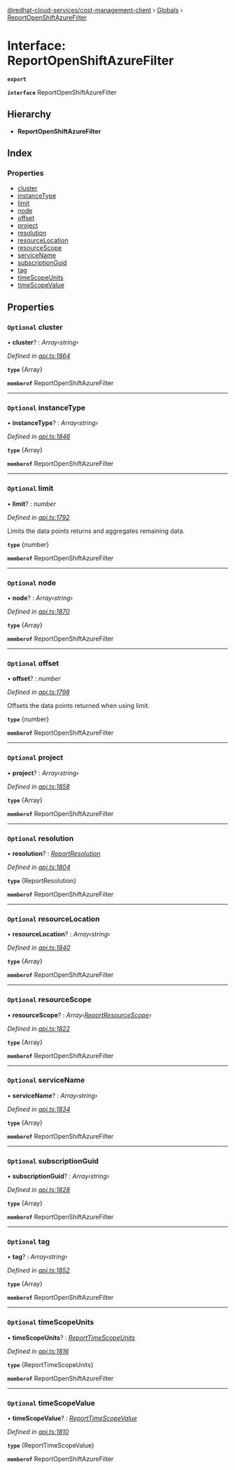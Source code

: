 [@redhat-cloud-services/cost-management-client](../README.md) › [Globals](../globals.md) › [ReportOpenShiftAzureFilter](reportopenshiftazurefilter.md)

# Interface: ReportOpenShiftAzureFilter

**`export`** 

**`interface`** ReportOpenShiftAzureFilter

## Hierarchy

* **ReportOpenShiftAzureFilter**

## Index

### Properties

* [cluster](reportopenshiftazurefilter.md#optional-cluster)
* [instanceType](reportopenshiftazurefilter.md#optional-instancetype)
* [limit](reportopenshiftazurefilter.md#optional-limit)
* [node](reportopenshiftazurefilter.md#optional-node)
* [offset](reportopenshiftazurefilter.md#optional-offset)
* [project](reportopenshiftazurefilter.md#optional-project)
* [resolution](reportopenshiftazurefilter.md#optional-resolution)
* [resourceLocation](reportopenshiftazurefilter.md#optional-resourcelocation)
* [resourceScope](reportopenshiftazurefilter.md#optional-resourcescope)
* [serviceName](reportopenshiftazurefilter.md#optional-servicename)
* [subscriptionGuid](reportopenshiftazurefilter.md#optional-subscriptionguid)
* [tag](reportopenshiftazurefilter.md#optional-tag)
* [timeScopeUnits](reportopenshiftazurefilter.md#optional-timescopeunits)
* [timeScopeValue](reportopenshiftazurefilter.md#optional-timescopevalue)

## Properties

### `Optional` cluster

• **cluster**? : *Array‹string›*

*Defined in [api.ts:1864](https://github.com/RedHatInsights/javascript-clients/blob/master/packages/cost-management/api.ts#L1864)*

**`type`** {Array<string>}

**`memberof`** ReportOpenShiftAzureFilter

___

### `Optional` instanceType

• **instanceType**? : *Array‹string›*

*Defined in [api.ts:1846](https://github.com/RedHatInsights/javascript-clients/blob/master/packages/cost-management/api.ts#L1846)*

**`type`** {Array<string>}

**`memberof`** ReportOpenShiftAzureFilter

___

### `Optional` limit

• **limit**? : *number*

*Defined in [api.ts:1792](https://github.com/RedHatInsights/javascript-clients/blob/master/packages/cost-management/api.ts#L1792)*

Limits the data points returns and aggregates remaining data.

**`type`** {number}

**`memberof`** ReportOpenShiftAzureFilter

___

### `Optional` node

• **node**? : *Array‹string›*

*Defined in [api.ts:1870](https://github.com/RedHatInsights/javascript-clients/blob/master/packages/cost-management/api.ts#L1870)*

**`type`** {Array<string>}

**`memberof`** ReportOpenShiftAzureFilter

___

### `Optional` offset

• **offset**? : *number*

*Defined in [api.ts:1798](https://github.com/RedHatInsights/javascript-clients/blob/master/packages/cost-management/api.ts#L1798)*

Offsets the data points returned when using limit.

**`type`** {number}

**`memberof`** ReportOpenShiftAzureFilter

___

### `Optional` project

• **project**? : *Array‹string›*

*Defined in [api.ts:1858](https://github.com/RedHatInsights/javascript-clients/blob/master/packages/cost-management/api.ts#L1858)*

**`type`** {Array<string>}

**`memberof`** ReportOpenShiftAzureFilter

___

### `Optional` resolution

• **resolution**? : *[ReportResolution](../enums/reportresolution.md)*

*Defined in [api.ts:1804](https://github.com/RedHatInsights/javascript-clients/blob/master/packages/cost-management/api.ts#L1804)*

**`type`** {ReportResolution}

**`memberof`** ReportOpenShiftAzureFilter

___

### `Optional` resourceLocation

• **resourceLocation**? : *Array‹string›*

*Defined in [api.ts:1840](https://github.com/RedHatInsights/javascript-clients/blob/master/packages/cost-management/api.ts#L1840)*

**`type`** {Array<string>}

**`memberof`** ReportOpenShiftAzureFilter

___

### `Optional` resourceScope

• **resourceScope**? : *Array‹[ReportResourceScope](../enums/reportresourcescope.md)›*

*Defined in [api.ts:1822](https://github.com/RedHatInsights/javascript-clients/blob/master/packages/cost-management/api.ts#L1822)*

**`type`** {Array<ReportResourceScope>}

**`memberof`** ReportOpenShiftAzureFilter

___

### `Optional` serviceName

• **serviceName**? : *Array‹string›*

*Defined in [api.ts:1834](https://github.com/RedHatInsights/javascript-clients/blob/master/packages/cost-management/api.ts#L1834)*

**`type`** {Array<string>}

**`memberof`** ReportOpenShiftAzureFilter

___

### `Optional` subscriptionGuid

• **subscriptionGuid**? : *Array‹string›*

*Defined in [api.ts:1828](https://github.com/RedHatInsights/javascript-clients/blob/master/packages/cost-management/api.ts#L1828)*

**`type`** {Array<string>}

**`memberof`** ReportOpenShiftAzureFilter

___

### `Optional` tag

• **tag**? : *Array‹string›*

*Defined in [api.ts:1852](https://github.com/RedHatInsights/javascript-clients/blob/master/packages/cost-management/api.ts#L1852)*

**`type`** {Array<string>}

**`memberof`** ReportOpenShiftAzureFilter

___

### `Optional` timeScopeUnits

• **timeScopeUnits**? : *[ReportTimeScopeUnits](../enums/reporttimescopeunits.md)*

*Defined in [api.ts:1816](https://github.com/RedHatInsights/javascript-clients/blob/master/packages/cost-management/api.ts#L1816)*

**`type`** {ReportTimeScopeUnits}

**`memberof`** ReportOpenShiftAzureFilter

___

### `Optional` timeScopeValue

• **timeScopeValue**? : *[ReportTimeScopeValue](../enums/reporttimescopevalue.md)*

*Defined in [api.ts:1810](https://github.com/RedHatInsights/javascript-clients/blob/master/packages/cost-management/api.ts#L1810)*

**`type`** {ReportTimeScopeValue}

**`memberof`** ReportOpenShiftAzureFilter
